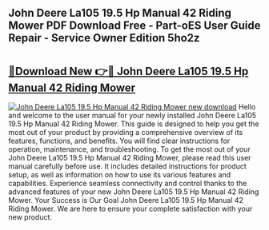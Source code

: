 ## John Deere La105 19.5 Hp Manual 42 Riding Mower PDF Download Free - Part-oES User Guide Repair - Service Owner Edition 5ho2z

# <h2><a href="http://bc86237.oget.top/?id=John+Deere+La105+19.5+Hp+Manual+42+Riding+Mower">🔗Download New 👉🔴 John Deere La105 19.5 Hp Manual 42 Riding Mower</a></h2>

[![John Deere La105 19.5 Hp Manual 42 Riding Mower new download](https://i.imgur.com/5g1atiW.png)](http://bc86237.oget.top/?id=John+Deere+La105+19.5+Hp+Manual+42+Riding+Mower)
Hello and welcome to the user manual for your newly installed John Deere La105 19.5 Hp Manual 42 Riding Mower. This guide is designed to help you get the most out of your product by providing a comprehensive overview of its features, functions, and benefits. You will find clear instructions for operation, maintenance, and troubleshooting. To get the most out of your John Deere La105 19.5 Hp Manual 42 Riding Mower, please read this user manual carefully before use. It includes detailed instructions for product setup, as well as information on how to use its various features and capabilities. Experience seamless connectivity and control thanks to the advanced features of your new John Deere La105 19.5 Hp Manual 42 Riding Mower. Your Success is Our Goal John Deere La105 19.5 Hp Manual 42 Riding Mower. We are here to ensure your complete satisfaction with your new product.
